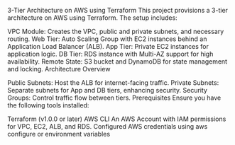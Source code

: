 3-Tier Architecture on AWS using Terraform
This project provisions a 3-tier architecture on AWS using Terraform. The setup includes:

VPC Module: Creates the VPC, public and private subnets, and necessary routing.
Web Tier: Auto Scaling Group with EC2 instances behind an Application Load Balancer (ALB).
App Tier: Private EC2 instances for application logic.
DB Tier: RDS instance with Multi-AZ support for high availability.
Remote State: S3 bucket and DynamoDB for state management and locking.
Architecture Overview

Public Subnets: Host the ALB for internet-facing traffic.
Private Subnets: Separate subnets for App and DB tiers, enhancing security.
Security Groups: Control traffic flow between tiers.
Prerequisites
Ensure you have the following tools installed:

Terraform (v1.0.0 or later)
AWS CLI
An AWS Account with IAM permissions for VPC, EC2, ALB, and RDS.
Configured AWS credentials using aws configure or environment variables
